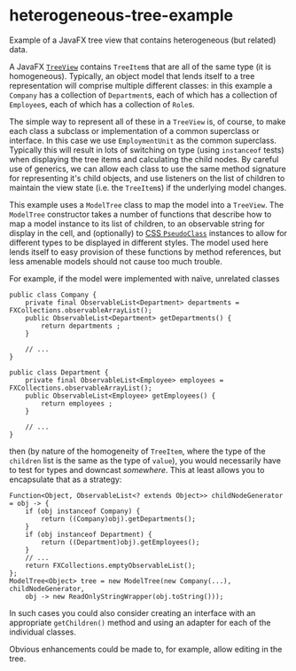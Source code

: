 # heterogeneous-tree-example
Example of a JavaFX tree view that contains heterogeneous (but related) data.

A JavaFX [`TreeView`](http://docs.oracle.com/javase/8/javafx/api/javafx/scene/control/TreeView.html) contains `TreeItem`s 
that are all of the same type (it is homogeneous). Typically, an object model that lends itself to a tree representation
will comprise multiple different classes: in this example a `Company` has a collection of `Department`s, each of which has
a collection of `Employee`s, each of which has a collection of `Role`s. 

The simple way to represent all of these in a `TreeView` is, of course, to make each class a subclass or implementation of 
a common superclass or interface. In this case we use `EmploymentUnit` as the common superclass. Typically this will result
in lots of switching on type (using `instanceof` tests) when displaying the tree items and calculating the child nodes.
By careful use of generics, we can allow each class to use the same method signature for representing it's child objects, and
use listeners on the list of children to maintain the view state (i.e. the `TreeItem`s) if the underlying model changes. 

This example uses a `ModelTree` class to map the model into a `TreeView`. The `ModelTree` constructor takes a number of functions
that describe how to map a model instance to its list of children, to an observable string for display in the cell, and (optionally)
to [CSS `PseudoClass`](http://docs.oracle.com/javase/8/javafx/api/javafx/css/PseudoClass.html) instances to allow for different
types to be displayed in different styles. The model used here lends itself to easy provision of these functions by method
references, but less amenable models should not cause too much trouble.

For example, if the model were implemented with naïve, unrelated classes 

    public class Company {
        private final ObservableList<Department> departments = FXCollections.observableArrayList();
        public ObservableList<Department> getDepartments() {
            return departments ;
        }
        
        // ...
    }
    
    public class Department {
        private final ObservableList<Employee> employees = FXCollections.observableArrayList();
        public ObservableList<Employee> getEmployees() {
            return employees ;
        }
        
        // ...
    }
    
then (by nature of the homogeneity of `TreeItem`, where the type of the `children` list is the same as the type of `value`),
you would necessarily have to test for types and downcast *somewhere*. This at least allows you to encapsulate that as a strategy:

    Function<Object, ObservableList<? extends Object>> childNodeGenerator = obj -> {
        if (obj instanceof Company) {
            return ((Company)obj).getDepartments();
        }
        if (obj instanceof Department) {
            return ((Department)obj).getEmployees();
        }
        // ...
        return FXCollections.emptyObservableList();
    };
    ModelTree<Object> tree = new ModelTree(new Company(...), childNodeGenerator, 
        obj -> new ReadOnlyStringWrapper(obj.toString()));
    
In such cases you could also consider creating an interface with an appropriate `getChildren()` method and using an adapter for each of the individual classes.

Obvious enhancements could be made to, for example, allow editing in the tree.
